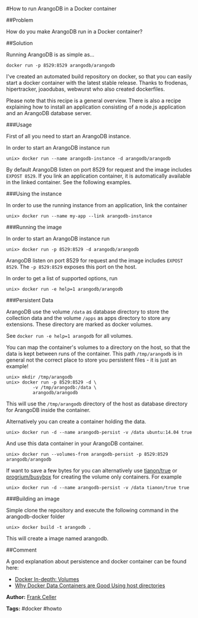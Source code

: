 #How to run ArangoDB in a Docker container

##Problem

How do you make ArangoDB run in a Docker container?

##Solution

Running ArangoDB is as simple as...

    docker run -p 8529:8529 arangodb/arangodb

I've created an automated build repository on docker, so that you can easily start a docker container with the latest stable release. Thanks to frodenas, hipertracker, joaodubas, webwurst who also created dockerfiles.

Please note that this recipe is a general overview. There is also a recipe explaining how to install an application consisting of a node.js application and an ArangoDB database server. 

###Usage

First of all you need to start an ArangoDB instance.

In order to start an ArangoDB instance run

    unix> docker run --name arangodb-instance -d arangodb/arangodb

By default ArangoDB listen on port 8529 for request and the image includes `EXPOST 8529`. If you link an application container, it is automatically available in the linked container. See the following examples.

###Using the instance

In order to use the running instance from an application, link the container

    unix> docker run --name my-app --link arangodb-instance

###Running the image

In order to start an ArangoDB instance run

    unix> docker run -p 8529:8529 -d arangodb/arangodb

ArangoDB listen on port 8529 for request and the image includes `EXPOST 8529`. The `-p 8529:8529` exposes this port on the host.

In order to get a list of supported options, run

    unix> docker run -e help=1 arangodb/arangodb

###Persistent Data

ArangoDB use the volume `/data` as database directory to store the collection data and the volume `/apps` as apps directory to store any extensions. These directory are marked as docker volumes.

See `docker run -e help=1 arangodb` for all volumes.

You can map the container's volumes to a directory on the host, so that the data is kept between runs of the container. This path `/tmp/arangodb` is in general not the correct place to store you persistent files - it is just an example!

    unix> mkdir /tmp/arangodb
    unix> docker run -p 8529:8529 -d \
              -v /tmp/arangodb:/data \
              arangodb/arangodb

This will use the `/tmp/arangodb` directory of the host as database directory for ArangoDB inside the container.

Alternatively you can create a container holding the data.

    unix> docker run -d --name arangodb-persist -v /data ubuntu:14.04 true

And use this data container in your ArangoDB container.

    unix> docker run --volumes-from arangodb-persist -p 8529:8529 arangodb/arangodb

If want to save a few bytes for you can alternatively use [tianon/true][3] or [progrium/busybox][4] for creating the volume only containers. For example

    unix> docker run -d --name arangodb-persist -v /data tianon/true true

###Building an image

Simple clone the repository and execute the following command in the arangodb-docker folder

    unix> docker build -t arangodb .

This will create a image named arangodb.

##Comment

A good explanation about persistence and docker container can be found here: 

* [Docker In-depth: Volumes][1]
* [Why Docker Data Containers are Good Using host directories][2]

**Author:** [Frank Celler](https://github.com/fceller)

**Tags:** #docker #howto

[1]: http://container42.com/2014/11/03/docker-indepth-volumes/
[2]: https://medium.com/@ramangupta/why-docker-data-containers-are-good-589b3c6c749e
[3]: https://registry.hub.docker.com/u/tianon/true/
[4]: https://registry.hub.docker.com/u/progrium/busybox/


